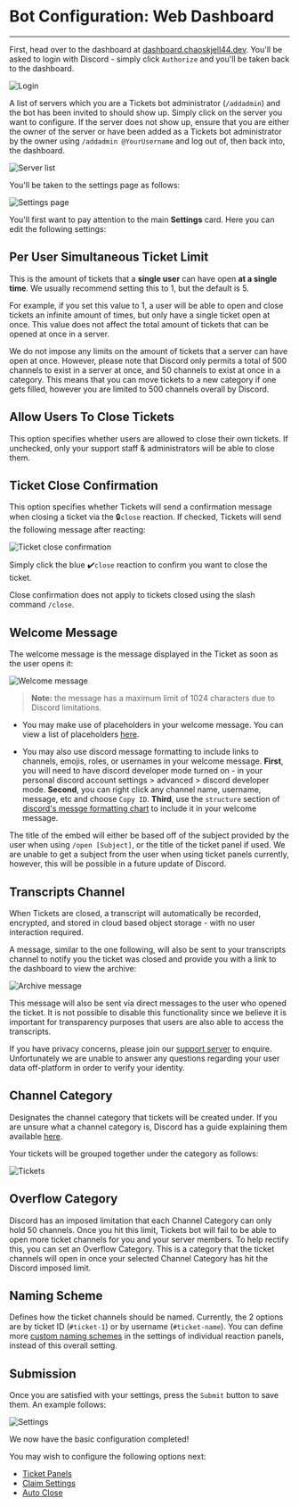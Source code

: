 # Bot Configuration: Web Dashboard
***

First, head over to the dashboard at [dashboard.chaoskjell44.dev](https://dashboard.chaoskjell44.dev). You'll be asked to login with Discord - simply click `Authorize` and you'll be taken back to the dashboard.

![Login](../img/login.webp)

A list of servers which you are a Tickets bot administrator (`/addadmin`) and the bot has been invited to should show up. Simply click on the server you want to configure. If the server does not show up, ensure that you are either the owner of the server or have been added as a Tickets bot administrator by the owner using `/addadmin @YourUsername` and log out of, then back into, the dashboard.

![Server list](../img/server_list.webp)

You'll be taken to the settings page as follows:

![Settings page](../img/settings_card.webp)

You'll first want to pay attention to the main **Settings** card. Here you can edit the following settings:

## Per User Simultaneous Ticket Limit

This is the amount of tickets that a **single user** can have open **at a single time**. We usually recommend setting this to 1, but the default is 5.

For example, if you set this value to 1, a user will be able to open and close tickets an infinite amount of times, but only have a single ticket open at once. This value does not affect the total amount of tickets that can be opened at once in a server.

We do not impose any limits on the amount of tickets that a server can have open at once. However, please note that Discord only permits a total of 500 channels to exist in a server at once, and 50 channels to exist at once in a category. This means that you can move tickets to a new category if one gets filled, however you are limited to 500 channels overall by Discord.

## Allow Users To Close Tickets

This option specifies whether users are allowed to close their own tickets. If unchecked, only your support staff & administrators will be able to close them.

## Ticket Close Confirmation

This option specifies whether Tickets will send a confirmation message when closing a ticket via the 🔒`close` reaction. If checked, Tickets will send the following message after reacting:

![Ticket close confirmation](../img/ticket_close_confirmation.webp)

Simply click the blue ✔️`close` reaction to confirm you want to close the ticket.

Close confirmation does not apply to tickets closed using the slash command `/close`.

## Welcome Message

The welcome message is the message displayed in the Ticket as soon as the user opens it:

![Welcome message](../img/welcome_message.webp)

> **Note:** the message has a maximum limit of 1024 characters due to Discord limitations.

- You may make use of placeholders in your welcome message. You can view a list of placeholders [here](../miscellaneous/placeholders.md).  

- You may also use discord message formatting to include links to channels, emojis, roles, or usernames in your welcome message. **First**, you will need to have discord developer mode turned on - in your personal discord account settings > advanced > discord developer mode. **Second**, you can right click any channel name, username, message, etc and choose `Copy ID`.  **Third**, use the `structure` section of [discord's messge formatting chart](https://discord.com/developers/docs/reference#message-formatting) to include it in your welcome message.

The title of the embed will either be based off of the subject provided by the user when using `/open [Subject]`, or the title of the ticket panel if used. We are unable to get a subject from the user when using ticket panels currently, however, this will be possible in a future update of Discord.

## Transcripts Channel

When Tickets are closed, a transcript will automatically be recorded, encrypted, and stored in cloud based object storage - with no user interaction required.

A message, similar to the one following, will also be sent to your transcripts channel to notify you the ticket was closed and provide you with a link to the dashboard to view the archive:

![Archive message](../img/archive_message.webp)

This message will also be sent via direct messages to the user who opened the ticket. It is not possible to disable this functionality since we believe it is important for transparency purposes that users are also able to access the transcripts.

If you have privacy concerns, please join our [support server](https://discord.gg/XJYSpW4DDw) to enquire. Unfortunately we are unable to answer any questions regarding your user data off-platform in order to verify your identity.

## Channel Category

Designates the channel category that tickets will be created under. If you are unsure what a channel category is, Discord has a guide explaining them available [here](https://support.discord.com/hc/en-us/articles/115001580171-Channel-Categories-101).

Your tickets will be grouped together under the category as follows:

![Tickets](../img/channels.webp)

## Overflow Category

Discord has an imposed limitation that each Channel Category can only hold 50 channels. Once you hit this limit, Tickets bot will fail to be able to open more ticket channels for you and your server members. To help rectify this, you can set an Overflow Category. This is a category that the ticket channels will open in once your selected Channel Category has hit the Discord imposed limit.

## Naming Scheme

Defines how the ticket channels should be named. Currently, the 2 options are by ticket ID (`#ticket-1`) or by username (`#ticket-name`). You can define more [custom naming schemes](./panels.md#naming-scheme) in the settings of individual reaction panels, instead of this overall setting.

## Submission

Once you are satisfied with your settings, press the `Submit` button to save them. An example follows:

![Settings](../img/settings_card.webp)

We now have the basic configuration completed!

You may wish to configure the following options next:
- [Ticket Panels](./panels.md)
- [Claim Settings](../dashboard/settings/claiming.md)
- [Auto Close](../dashboard/settings/settings.md/#auto-close)
